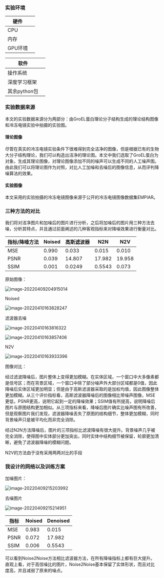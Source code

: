### 实验环境

| 硬件    |      |
| ------- | ---- |
| CPU     |      |
| 内存    |      |
| GPU环境 |      |

| 软件         |      |
| ------------ | ---- |
| 操作系统     |      |
| 深度学习框架 |      |
| 其余python包 |      |

### 实验数据来源

本文的实验数据来源分为两部分：由GroEL蛋白理论分子结构生成的理论结构图像和冷冻电镜实验中拍摄的实验图。

#### 理论图像

尽管在真实的冷冻电镜实验条件下很难得到完全洁净的图像，但是根据已有的生物大分子结构理论，我们可以构造出洁净的理论图。本文中我们选取了GroEL蛋白为对象，生成其理论图像，对理论图像添加不同的噪声可以生成不同的人工噪声图。由此我们可以将理论图作为对照，对比人工加噪和去噪后的图像信息，从而评判降噪算法的效果。

#### 实验图像

本文采用的实验拍摄的冷冻电镜图像来源于公开的冷冻电镜图像数据集EMPIAR。

### 三种方法的对比

我们将对洁净图片和加噪后的图片进行分析，之后将加噪后的图片用三种方法去噪，分析其特点，并且通过前面阐述的几种客观指标来对降噪效果进行衡量对比。

| 指标/降噪方法 | Noised | 高斯滤波器 | N2N    | N2V    |
| ------------- | ------ | ---------- | ------ | ------ |
| MSE           | 0.990  | 0.033      | 0.015  | 0.010  |
| PSNR          | 0.039  | 14.807     | 17.982 | 19.958 |
| SSIM          | 0.001  | 0.0249     | 0.5543 | 0.073  |

原始图像：

![image-20220409204915014](C:\Users\HP\AppData\Roaming\Typora\typora-user-images\image-20220409204915014.png)

Noised

![image-20220410163828247](C:\Users\HP\AppData\Roaming\Typora\typora-user-images\image-20220410163828247.png)

滤波器去噪

![image-20220410163816322](C:\Users\HP\AppData\Roaming\Typora\typora-user-images\image-20220410163816322.png)

![image-20220410163857406](C:\Users\HP\AppData\Roaming\Typora\typora-user-images\image-20220410163857406.png)

N2V

![image-20220410163933396](C:\Users\HP\AppData\Roaming\Typora\typora-user-images\image-20220410163933396.png)

图像对比：

经过滤波降噪后，图片整体上变得更加模糊。在实体区域，一个窗口中大多像素都是信号区；而在背景区域，一个窗口中除了部分噪声外大部分区域都是0值，因此降噪后实体区域更加明显；但是由于高斯滤波器采取的是加权均值，因此图像整体更加模糊。从三个评价指标看，高斯滤波器降噪后的图像相比带噪声图像，MSE更低，PSNR更高，说明它起到一定的降噪效果；SSIM值有所提高，说明降噪后图片与原图结构更加相似。从三项指标来看，降噪后图片确实比噪声图有所改善，但是观察图片我们发现，滤波器降噪丢失了原图的结构细节，整体更加模糊，同时背景噪声只是被平均化而非完全消除。

经过N2N方法降噪后，图片的三项指标比滤波降噪有很大提升。背景噪声几乎被完全消除，使得图中实体部分更加突出，同时实体中结构细节被保留，轮廓更加清晰，避免了滤波器降噪的模糊问题。

N2V的方法由于没有采用两两对比的手段



### 我设计的网络以及训练方案

加噪图片：

![image-20220409215203992](C:\Users\HP\AppData\Roaming\Typora\typora-user-images\image-20220409215203992.png)

去噪图片

![image-20220409215214951](C:\Users\HP\AppData\Roaming\Typora\typora-user-images\image-20220409215214951.png)

| 指标 | Noised | Denoised |
| ---- | ------ | -------- |
| MSE  | 0.983  | 0.015    |
| PSNR | 0.072  | 17.982   |
| SSIM | 0.006  | 0.5543   |

可以看到Noise2Noise方法相比滤波器方法，在所有降噪指标上都有巨大提升。直观上看，对于高信噪比的图片，Noise2Noise基本保留了实体形状，而且对比度高，并且减弱了原来的噪点。

